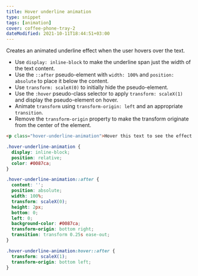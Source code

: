 ```yaml
---
title: Hover underline animation
type: snippet
tags: [animation]
cover: coffee-phone-tray-2
dateModified: 2021-10-11T18:44:51+03:00
---
```


Creates an animated underline effect when the user hovers over the text.

- Use `display: inline-block` to make the underline span just the width of the text content.
- Use the `::after` pseudo-element with `width: 100%` and `position: absolute` to place it below the content.
- Use `transform: scaleX(0)` to initially hide the pseudo-element.
- Use the `:hover` pseudo-class selector to apply `transform: scaleX(1)` and display the pseudo-element on hover.
- Animate `transform` using `transform-origin: left` and an appropriate `transition`.
- Remove the `transform-origin` property to make the transform originate from the center of the element.

```html
<p class="hover-underline-animation">Hover this text to see the effect!</p>
```

```css
.hover-underline-animation {
  display: inline-block;
  position: relative;
  color: #0087ca;
}

.hover-underline-animation::after {
  content: '';
  position: absolute;
  width: 100%;
  transform: scaleX(0);
  height: 2px;
  bottom: 0;
  left: 0;
  background-color: #0087ca;
  transform-origin: bottom right;
  transition: transform 0.25s ease-out;
}

.hover-underline-animation:hover::after {
  transform: scaleX(1);
  transform-origin: bottom left;
}
```
